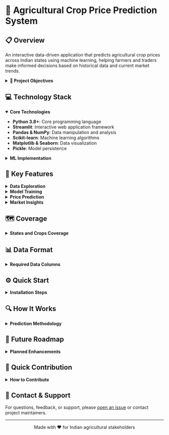 # 🌾 Agricultural Crop Price Prediction System

## 📋 Overview

An interactive data-driven application that predicts agricultural crop prices across Indian states using machine learning, helping farmers and traders make informed decisions based on historical data and current market trends.

<details>
<summary><b>🎯 Project Objectives</b></summary>

- Provide accurate price predictions for agricultural crops
- Analyze historical price patterns with seasonal variations
- Incorporate market factors into predictions
- Offer actionable insights and recommendations
- Present forecasts in an intuitive format for stakeholders
</details>

## 💻 Technology Stack

<details open>
<summary><b>Core Technologies</b></summary>

- **Python 3.8+**: Core programming language
- **Streamlit**: Interactive web application framework
- **Pandas & NumPy**: Data manipulation and analysis
- **Scikit-learn**: Machine learning algorithms
- **Matplotlib & Seaborn**: Data visualization
- **Pickle**: Model persistence
</details>

<details>
<summary><b>ML Implementation</b></summary>

- **Random Forest Regressor**: Main prediction algorithm
- **Feature Engineering**: Creating meaningful predictors
- **Model Evaluation**: RMSE and R² metrics
- **Cross-validation**: For model robustness
</details>

## 🚀 Key Features

<details>
<summary><b>Data Exploration</b></summary>

- Upload and analyze agricultural price datasets (CSV/Excel)
- View data summary statistics and distributions
- Visualize price trends over time
- Identify data quality issues and missing values
- Explore relationships between variables
</details>

<details>
<summary><b>Model Training</b></summary>

- Select relevant features for prediction
- Configure model parameters
- Train Random Forest regression models
- Evaluate model performance with key metrics
- Visualize feature importance rankings
- Save models for future predictions
</details>

<details>
<summary><b>Price Prediction</b></summary>

- Select state and crop combinations
- Input environmental factors (rainfall, temperature, soil moisture)
- View current market trends for selected crop
- Get price predictions with confidence measures
- View 7-day price forecasts with trend analysis
- Receive recommendations based on predictions
</details>

<details>
<summary><b>Market Insights</b></summary>

- Browse current market trends for major crops
- Access region-specific market highlights
- View seasonal price patterns
- Get policy impact information
- Stay updated with agricultural news
- Receive tailored recommendations
</details>

## 🗺️ Coverage

<details>
<summary><b>States and Crops Coverage</b></summary>

| Region | States Covered | Major Crops |
|--------|----------------|-------------|
| North | Punjab, Haryana, Uttar Pradesh, Rajasthan, Uttarakhand | Wheat, Rice, Sugarcane, Cotton, Barley |
| South | Tamil Nadu, Karnataka, Kerala, Andhra Pradesh, Telangana | Rice, Coffee, Spices, Coconut, Sugarcane |
| East | West Bengal, Bihar, Odisha, Jharkhand, Assam | Rice, Jute, Tea, Maize, Potatoes |
| West | Maharashtra, Gujarat, Madhya Pradesh, Chhattisgarh, Himachal Pradesh | Cotton, Jowar, Soybean, Groundnut, Apples |

</details>

## 📊 Data Format

<details>
<summary><b>Required Data Columns</b></summary>

```
State, District, Market, Crop, Variety, Date, Price, Rainfall, Temperature, Soil_Moisture, Humidity
```

**Sample Data Row:**
```
Maharashtra, Pune, Pune Market, Wheat, Common, 2024-01-15, 2200, 120, 28, 75, 65
```
</details>

## ⚙️ Quick Start

<details>
<summary><b>Installation Steps</b></summary>

```bash
# Clone repository
git clone https://github.com/YourUsername/Crop-Price-Prediction.git
cd Crop-Price-Prediction

# Set up environment
python -m venv venv
source venv/bin/activate  # Windows: venv\Scripts\activate

# Install dependencies
pip install -r requirements.txt

# Run application
streamlit run agri_price_prediction.py
```
</details>

## 🔍 How It Works

<details>
<summary><b>Prediction Methodology</b></summary>

1. **Data Preprocessing**: Clean data, handle missing values, encode categories
2. **Feature Engineering**: Extract time features, create seasonal indicators
3. **Model Training**: Train Random Forest on historical data
4. **Prediction**: Generate base price prediction
5. **Market Adjustment**: Apply current trend factors
6. **Forecast Generation**: Create 7-day projections with trend analysis
</details>

## 🔮 Future Roadmap

<details>
<summary><b>Planned Enhancements</b></summary>

- Weather API integration for automated inputs
- LSTM implementation for time series forecasting
- Mobile application development
- Multi-language support
- SMS price alerts
- Government MSP data integration
- Satellite imagery analysis
</details>

## 🤝 Quick Contribution

<details>
<summary><b>How to Contribute</b></summary>

1. Fork repository
2. Create feature branch: `git checkout -b feature/new-feature`
3. Commit changes: `git commit -m 'Add new feature'`
4. Push to branch: `git push origin feature/new-feature`
5. Submit Pull Request

**Development Guidelines:**
- Follow PEP 8 coding standards
- Include docstrings for functions
- Add appropriate comments
- Write tests for new features
</details>

## 📮 Contact & Support

For questions, feedback, or support, please [open an issue](https://github.com/YourUsername/Crop-Price-Prediction/issues) or contact project maintainers.

---

<div align="center">
<p>Made with ❤️ for Indian agricultural stakeholders</p>
</div>
